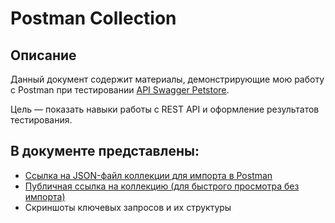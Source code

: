 # Postman Collection

## Описание  

Данный документ содержит материалы, демонстрирующие мою работу с Postman при тестировании [API Swagger Petstore](https://petstore.swagger.io/). 

Цель — показать навыки работы с REST API и оформление результатов тестирования.

## В документе представлены:

- [Ссылка на JSON-файл коллекции для импорта в Postman](/postman_collection/petstore_swagger_practice.postman_collection.json) 
- [Публичная ссылка на коллекцию (для быстрого просмотра без импорта)](https://www.postman.com/ruslan-9182498/workspace/rus-public/collection/43456153-3097a1db-9338-4793-8064-a37ec78c7d36?action=share&source=copy-link&creator=43456153)
- Скриншоты ключевых запросов и их структуры



